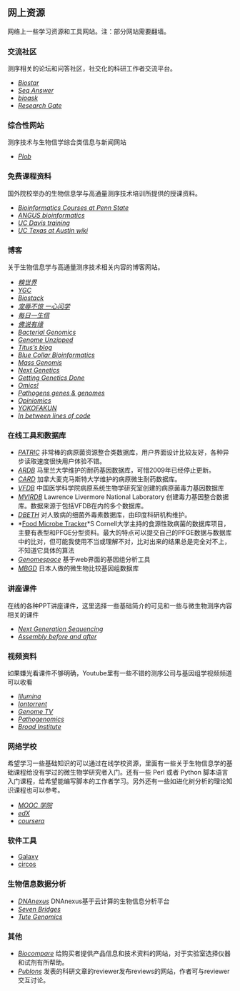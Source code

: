 ## 网上资源

网络上一些学习资源和工具网站。注：部分网站需要翻墙。

### 交流社区

测序相关的论坛和问答社区，社交化的科研工作者交流平台。

* *[Biostar](https://www.biostars.org/)*
* *[Seq Answer](http://seqanswers.com/forums/index.php)*
* *[bioask](http://www.bioask.net/)*
* *[Research Gate](https://www.researchgate.net/)*

### 综合性网站

测序技术与生物信学综合类信息与新闻网站

* *[Plob](http://www.plob.org/)*

### 免费课程资料

国外院校举办的生物信息学与高通量测序技术培训所提供的授课资料。

* *[Bioinformatics Courses at Penn State](http://www.personal.psu.edu/iua1/lectures.html)*
* *[ANGUS bioinformatics](http://angus.readthedocs.org/en/2014/)*
* *[UC Davis training](http://training.bioinformatics.ucdavis.edu/)*
* *[UC Texas at Austin wiki](https://wikis.utexas.edu/display/bioiteam/Home)*

### 博客

关于生物信息学与高通量测序技术相关内容的博客网站。

* *[糗世界](http://pgfe.umassmed.edu/ou/)*
* *[YGC](http://ygc.name/)*
* *[Biostack](http://www.biostack.org/)*
* *[宠辱不惊 一心问学](http://www.chenlianfu.com/)*
* *[每日一生信](http://blog.sina.com.cn/tiehan1990)*
* *[佛说有缘](http://jch100.cool.blog.163.com/blog/)*
* *[Bacterial Genomics](http://bacpathgenomics.wordpress.com/)*
* *[Genome Unzipped](http://www.genomesunzipped.org/)*
* *[Titus’s blog](http://ivory.idyll.org/blog/)*
* *[Blue Collar Bioinformatics](http://bcbio.wordpress.com/)*
* *[Mass Genomis](http://massgenomics.org/)*
* *[Next Genetics](http://blog.nextgenetics.net/)*
* *[Getting Genetics Done](http://gettinggeneticsdone.blogspot.com/)*
* *[Omics!](http://omicsomics.blogspot.com/)*
* *[Pathogens genes & genomes](http://pathogenomics.bham.ac.uk/blog/)*
* *[Opiniomics](http://biomickwatson.wordpress.com/)*
* *[YOKOFAKUN](http://plindenbaum.blogspot.com/)*
* *[In between lines of code](https://flxlexblog.wordpress.com/)*

### 在线工具和数据库

* *[PATRIC](http://patricbrc.vbi.vt.edu/)* 非常棒的病原菌资源整合类数据库，用户界面设计比较友好，各种异步读取速度很快用户体验不错。
* *[ARDB](http://ardb.cbcb.umd.edu/)* 马里兰大学维护的耐药基因数据库，可惜2009年已经停止更新。
* *[CARD](http://arpcard.mcmaster.ca/)* 加拿大麦克马斯特大学维护的病原微生耐药数据库。
* *[VFDB](http://www.mgc.ac.cn/VFs/main.htm)* 中国医学科学院病原系统生物学研究室创建的病原菌毒力基因数据库
* *[MVIRDB](http://mvirdb.llnl.gov/)* Lawrence Livermore National Laboratory 创建毒力基因整合数据库。数据来源于包括VFDB在内的多个数据库。
* *[DBETH](http://www.hpppi.iicb.res.in/btox/About_DBETH.html)* 对人致病的细菌外毒素数据库，由印度科研机构维护。
* *[Food Microbe Tracker](http://www.foodmicrobetracker.com/login/login.aspx)*S Cornell大学主持的食源性致病菌的数据库项目，主要有表型和PFGE分型资料。最大的特点可以提交自己的PFGE数据与数据库中的比对，但可能我使用不当或理解不对，比对出来的结果总是完全对不上，不知道它具体的算法
* *[Genomespace](http://www.genomespace.org/)* 基于web界面的基因组分析工具
* *[MBGD](http://mbgd.genome.ad.jp/)* 日本人做的微生物比较基因组数据库

### 讲座课件

在线的各种PPT讲座课件，这里选择一些基础简介的可见和一些与微生物测序内容相关的课件

* *[Next Generation Sequencing](http://www.slideshare.net/suryasaha/sequencing-32243702)*
* *[Assembly before and after](http://www.slideshare.net/flxlex/assembly-before-and-after)*

### 视频资料

如果嫌光看课件不够明确，Youtube里有一些不错的测序公司与基因组学视频频道可以收看

* *[Illumina](https://www.youtube.com/channel/UCxWMU29FF4kIG8YmQf6Zv0g)*
* *[Iontorrent](https://www.youtube.com/channel/UCmZQ-P0dCwd1eOZtMuQrQGg)*
* *[Genome TV](https://www.youtube.com/user/GenomeTV)*
* *[Pathogenomics](https://www.youtube.com/channel/UCa2HSyCToFAAqQlKmd5-l8g)*
* *[Broad Institute](https://www.youtube.com/channel/UCv4IbnP9j9RC_aZAs8wqdeQ)*

### 网络学校

希望学习一些基础知识的可以通过在线学校资源，里面有一些关于生物信息学的基础课程给没有学过的微生物学研究者入门。还有一些 Perl 或者 Python 脚本语言入门课程，给希望能编写脚本的工作者学习。另外还有一些如进化树分析的理论知识课程也可以参考。

* *[MOOC 学院](http://mooc.guokr.com/)*
* *[edX](https://www.edx.org/)*
* *[coursera](https://www.coursera.org/)*

### 软件工具

* [Galaxy](http://www.galaxy.org)
* [circos](http://circos.ca)

### 生物信息数据分析

* *[DNAnexus](https://platform.dnanexus.com/)* DNAnexus基于云计算的生物信息分析平台
* *[Seven Bridges](https://www.sbgenomics.com)*
* *[Tute Genomics](http://tutegenomics.com/)*



### 其他

* *[Biocompare](http://www.biocompare.com/)* 给购买者提供产品信息和技术资料的网站，对于实验室选择仪器和试剂有所帮助。
* *[Publons](https://publons.com)* 发表的科研文章的reviewer发布reviews的网站，作者可与reviewer交互讨论。
